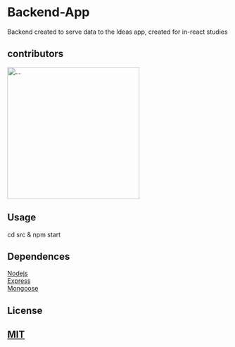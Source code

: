 # Backend-App
<p>
   Backend created to serve data to the Ideas app, created for in-react studies
<p>
   
## contributors
   <div>
      <img src="https://avatars1.githubusercontent.com/u/20147907?s=400&u=8e9a1fc254784b7eb43d8ee39707bc2ad7c70996&v=4" alt="..." style="width: 300px" />
   </div>

## Usage
<p>
   cd src & npm start
</p>

## Dependences
   [Nodejs](https://nodejs.org/en/)
   <br />
   [Express](https://expressjs.com/pt-br/)
   <br />
   [Mongoose](https://mongoosejs.com/)
## License
## [MIT](https://github.com/diego3g/react-vimeo/blob/master/LICENSE.md)
